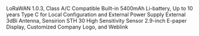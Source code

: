 LoRaWAN 1.0.3, Class A/C Compatible
Built-in 5400mAh Li-battery, Up to 10 years
Type C for Local Configuration and External Power Supply
External 3dBi Antenna, Sensirion STH 30 High Sensitivity Sensor
2.9-inch E-paper Display, Customized Company Logo, and Weblink

